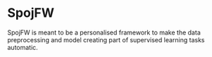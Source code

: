 # SpojFW
SpojFW is meant to be a personalised framework to make the data preprocessing and model creating part of supervised learning tasks automatic.
